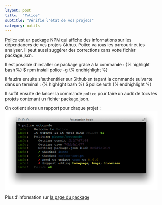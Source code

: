 ```yaml
---
layout: post
title:  "Police"
subtitle: "Vérifie l'état de vos projets"
category: outils
---
```


[Police][police] est un package NPM qui affiche des informations sur les
dépendances de vos projets Github. Police va tous les parcourir et les
analyser. Il peut aussi suggérer des corrections dans votre fichier
package.json.

Il est possible d'installer ce package grâce à la commande :
{% highlight bash %}
$ npm install police -g
{% endhighlight %}

Il faudra ensuite s'authentifier sur Github en tapant la commande
suivante dans un terminal :
{% highlight bash %}
$ police auth
{% endhighlight %}


Il suffit ensuite de lancer la commande `police` pour faire un audit
de tous les projets contenant un fichier package.json.

On obtient alors un rapport pour chaque projet :
<img src="/images/posts/police.png" width="600px"/>

Plus d'information sur [la page du package][police]


[police]: https://github.com/pksunkara/npm-police
